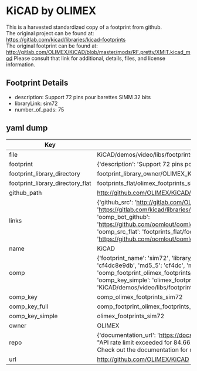# KiCAD by OLIMEX  
This is a harvested standardized copy of a footprint from github.  
The original project can be found at:  
https://gitlab.com/kicad/libraries/kicad-footprints  
The original footprint can be found at:
http://gitlab.com/OLIMEX/KiCAD/blob/master/mods/RF.pretty/XMIT.kicad_mod
Please consult that link for additional, details, files, and license information.  
## Footprint Details
* description: Support 72 pins pour barettes SIMM 32 bits  
* libraryLink: sim72  
* number_of_pads: 75  
## yaml dump  
| Key | Value |  
| --- | --- |  
| file | KiCAD/demos/video/libs/footprints.pretty/sim72.kicad_mod |  
| footprint | {'description': 'Support 72 pins pour barettes SIMM 32 bits', 'libraryLink': 'sim72', 'number_of_pads': 75} |  
| footprint_library_directory | footprint_library_owner/OLIMEX_KiCAD |  
| footprint_library_directory_flat | footprints_flat/olimex_footprints_sim72/working |  
| github_path | http://github.com/OLIMEX/KiCAD/blob/master/demos/video/libs/footprints.pretty/sim72.kicad_mod |  
| links | {'github_src': 'http://gitlab.com/OLIMEX/KiCAD/blob/master/mods/RF.pretty/XMIT.kicad_mod', 'github_src_repo': 'https://gitlab.com/kicad/libraries/kicad-footprints', 'oomp_bot': 'footprints/olimex_footprints_sim72/working', 'oomp_bot_github': 'https://github.com/oomlout/oomlout_oomp_footprint_bot/tree/main/footprints/olimex_footprints_sim72/working', 'oomp_src_flat': 'footprints_flat/footprints_flat/olimex_footprints_sim72/working', 'oomp_src_flat_github': 'https://github.com/oomlout/oomlout_oomp_footprint_src/tree/main/footprints_flat/olimex_footprints_sim72/working'} |  
| name | KiCAD |  
| oomp | {'footprint_name': 'sim72', 'library_name': 'footprints', 'md5': 'cf4dc8e9dba296caab4cebb1a6d70511', 'md5_10': 'cf4dc8e9db', 'md5_5': 'cf4dc', 'md5_6': 'cf4dc8', 'oomp_key': 'oomp_olimex_footprints_sim72', 'oomp_key_extra': 'oomp_footprint_olimex_footprints_sim72', 'oomp_key_full': 'oomp_footprint_olimex_footprints_sim72_cf4dc8', 'oomp_key_simple': 'olimex_footprints_sim72', 'original_filename': 'KiCAD/demos/video/libs/footprints.pretty/sim72.kicad_mod', 'owner_name': 'olimex'} |  
| oomp_key | oomp_olimex_footprints_sim72 |  
| oomp_key_full | oomp_footprint_olimex_footprints_sim72 |  
| oomp_key_simple | olimex_footprints_sim72 |  
| owner | OLIMEX |  
| repo | {'documentation_url': 'https://docs.github.com/rest/overview/resources-in-the-rest-api#rate-limiting', 'message': "API rate limit exceeded for 84.66.173.59. (But here's the good news: Authenticated requests get a higher rate limit. Check out the documentation for more details.)"} |  
| url | http://github.com/OLIMEX/KiCAD |  

